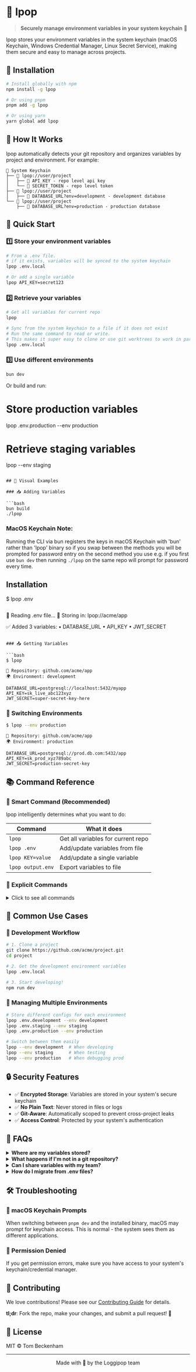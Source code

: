# 🍭 lpop

> **Securely manage environment variables in your system keychain** 🔐

lpop stores your environment variables in the system keychain (macOS Keychain, Windows Credential Manager, Linux Secret Service), making them secure and easy to manage across projects.

## 🚀 Installation

```bash
# Install globally with npm
npm install -g lpop

# Or using pnpm
pnpm add -g lpop

# Or using yarn
yarn global add lpop
```

## 📖 How It Works

lpop automatically detects your git repository and organizes variables by project and environment. For example:

```
🔐 System Keychain
├── 📁 lpop://user/project
│   ├── 🔑 API_KEY - repo level api key
│   └── 🔑 SECRET_TOKEN - repo level token
├── 📁 lpop://user/project
│   ├── 🔑 DATABASE_URL?env=development - development database
└── 📁 lpop://user/project
    ├── 🔑 DATABASE_URL?env=production - production database

```

## 🎯 Quick Start

### 1️⃣ Store your environment variables

```bash
# From a .env file.
# if it exists, variables will be synced to the system keychain
lpop .env.local

# Or add a single variable
lpop API_KEY=secret123
```

### 2️⃣ Retrieve your variables

```bash
# Get all variables for current repo
lpop

# Sync from the system keychain to a file if it does not exist
# Run the same command to read or write.
# This makes it super easy to clone or use git worktrees to work in parallel using AI
lpop .env.local
```

### 3️⃣ Use different environments

```bash
bun dev
```

Or build and run:
# Store production variables
lpop .env.production --env production

# Retrieve staging variables
lpop --env staging
```

## 🎨 Visual Examples

### 📥 Adding Variables

```bash
bun build
./lpop
```

### MacOS Keychain Note:

Running the CLI via bun registers the keys in macOS Keychain with 'bun' rather than 'lpop' binary so if you swap between the methods you will be prompted for password entry on the second method you use e.g. if you first use `bun dev` then running `./lpop` on the same repo will prompt for password every time.

## Installation
$ lpop .env
```

```
📂 Reading .env file...
🔐 Storing in: lpop://acme/app

✅ Added 3 variables:
   • DATABASE_URL
   • API_KEY
   • JWT_SECRET
```

### 📤 Getting Variables

```bash
$ lpop
```

```
🔐 Repository: github.com/acme/app
🌍 Environment: development

DATABASE_URL=postgresql://localhost:5432/myapp
API_KEY=sk_live_abc123xyz
JWT_SECRET=super-secret-key-here
```

### 🔄 Switching Environments

```bash
$ lpop --env production
```

```
🔐 Repository: github.com/acme/app
🌍 Environment: production

DATABASE_URL=postgresql://prod.db.com:5432/app
API_KEY=sk_prod_xyz789abc
JWT_SECRET=production-secret-key
```

## 📚 Command Reference

### 🧠 Smart Command (Recommended)

lpop intelligently determines what you want to do:

| Command           | What it does                       |
| ----------------- | ---------------------------------- |
| `lpop`            | Get all variables for current repo |
| `lpop .env`       | Add/update variables from file     |
| `lpop KEY=value`  | Add/update a single variable       |
| `lpop output.env` | Export variables to file           |

### 📝 Explicit Commands

<details>
<summary>Click to see all commands</summary>

#### ➕ Add Variables

```bash
lpop add .env                    # From file
lpop add "DB_URL=postgres://..." # Single variable
lpop add .env --env production   # To specific environment
```

#### 📖 Get Variables

```bash
lpop get                         # All variables
lpop get API_KEY                 # Specific variable
lpop get -o backup.env           # Export to file
lpop get --env staging           # From specific environment
```

#### 🔄 Update Variables

```bash
lpop update .env                 # From file
lpop update "API_KEY=newsecret"  # Single variable
```

#### 🗑️ Remove Variables

```bash
lpop remove API_KEY              # Single variable
lpop clear --confirm             # All variables (with confirmation)
```

#### 📋 List Stored Repos

```bash
lpop list                        # Show all stored repositories
```

</details>

## 🎯 Common Use Cases

### 🔧 Development Workflow

```bash
# 1. Clone a project
git clone https://github.com/acme/project.git
cd project

# 2. Get the development environment variables
lpop .env.local

# 3. Start developing!
npm run dev
```

### 🚢 Managing Multiple Environments

```bash
# Store different configs for each environment
lpop .env.development --env development
lpop .env.staging --env staging
lpop .env.production --env production

# Switch between them easily
lpop --env development  # When developing
lpop --env staging      # When testing
lpop --env production   # When debugging prod
```

## 🔒 Security Features

- ✅ **Encrypted Storage**: Variables are stored in your system's secure keychain
- ✅ **No Plain Text**: Never stored in files or logs
- ✅ **Git-Aware**: Automatically scoped to prevent cross-project leaks
- ✅ **Access Control**: Protected by your system's authentication

## 🤔 FAQs

<details>
<summary><strong>Where are my variables stored?</strong></summary>

Variables are stored in your operating system's secure credential storage:

- 🍎 **macOS**: Keychain Access
- 🪟 **Windows**: Credential Manager
- 🐧 **Linux**: Secret Service API (gnome-keyring, KWallet, etc.)
</details>

<details>
<summary><strong>What happens if I'm not in a git repository?</strong></summary>

lpop will use the current directory name as the project identifier. Your variables will be stored as `local/dirname?env=development`.

</details>

<details>
<summary><strong>Can I share variables with my team?</strong></summary>

lpop stores variables locally in your keychain. To share with your team:

1. Export variables: `lpop .env.share`
2. Share the file securely (encrypted email, password manager, etc.)
3. Team members import: `lpop .env.share`
</details>

<details>
<summary><strong>How do I migrate from .env files?</strong></summary>

Simply run `lpop .env` in each project directory. Your existing .env files will be imported into the secure keychain.

</details>

## 🛠️ Troubleshooting

### 🍎 macOS Keychain Prompts

When switching between `pnpm dev` and the installed binary, macOS may prompt for keychain access. This is normal - the system sees them as different applications.

### 🔑 Permission Denied

If you get permission errors, make sure you have access to your system's keychain/credential manager.

## 🤝 Contributing

We love contributions! Please see our [Contributing Guide](CONTRIBUTING.md) for details.

**tl;dr**: Fork the repo, make your changes, and submit a pull request! 🎉

## 📄 License

MIT © Tom Beckenham

---

<p align="center">Made with 🍭 by the Loggipop team</p>
